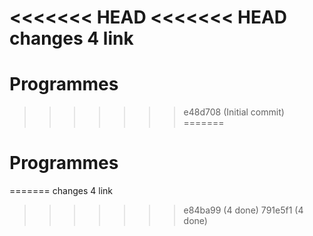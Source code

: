 <<<<<<< HEAD
<<<<<<< HEAD
changes 4 link
=======
# Programmes
>>>>>>> e48d708 (Initial commit)
=======
# Programmes
=======
changes 4 link
>>>>>>> e84ba99 (4 done)
>>>>>>> 791e5f1 (4 done)
